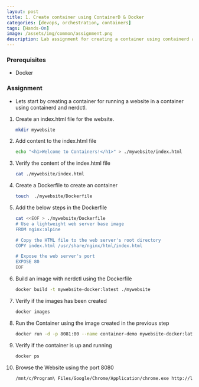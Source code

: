 ```yaml
---
layout: post
title: 1. Create container using ContainerD & Docker
categories: [devops, orchestration, containers]
tags: [Hands-On]
image: /assets/img/common/assignment.png
description: Lab assignment for creating a container using containerd and docker.
---
```


### Prerequisites

- Docker

### Assignment

- Lets start by creating a container for running a website in a container using containerd and nerdctl.

1. Create an index.html file for the website.

    ```sh
    mkdir mywebsite
    ```

2. Add content to the index.html file

    ```sh
    echo "<h1>Welcome to Containers!</h1>" > ./mywebsite/index.html   
    ```

3. Verify the content of the index.html file

    ```sh
    cat ./mywebsite/index.html
    ```

4. Create a Dockerfile to create an container

    ```sh
    touch  ./mywebsite/Dockerfile
    ```

5. Add the below steps in the Dockerfile

    ```sh
    cat <<EOF > ./mywebsite/Dockerfile
    # Use a lightweight web server base image
    FROM nginx:alpine

    # Copy the HTML file to the web server's root directory
    COPY index.html /usr/share/nginx/html/index.html

    # Expose the web server's port
    EXPOSE 80
    EOF
    ```

6. Build an image with nerdctl using the Dockerfile

    ```sh
    docker build -t mywebsite-docker:latest ./mywebsite
    ```

7. Verify if the images has been created

    ```sh
    docker images
    ```

8. Run the Container using the image created in the previous step

    ```sh
    docker run -d -p 8081:80 --name container-demo mywebsite-docker:latest
    ```

9. Verify if the container is up and running

    ```sh
    docker ps
    ```

10. Browse the Website using the port 8080

    ```sh
    /mnt/c/Program\ Files/Google/Chrome/Application/chrome.exe http://localhost:8080/
    ```
